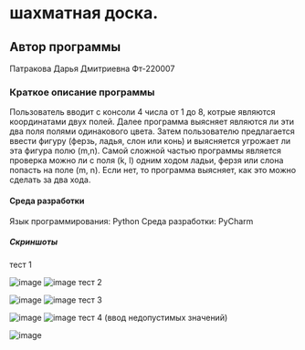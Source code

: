 # шахматная доска.
## Автор программы
Патракова Дарья Дмитриевна
Фт-220007
### Краткое описание программы
Пользователь вводит с консоли 4 числа от 1 до 8, котрые являются координатами двух полей. Далее программа выясняет являются ли эти два поля полями одинакового цвета. Затем пользователю предлагается ввести фигуру (ферзь, ладья, слон или конь) и выясняется угрожает ли эта фигура полю (m,n). Самой сложной частью программы является проверка можно ли с поля (k, l) одним ходом ладьи, ферзя или слона попасть на поле (m, n). Если нет, то программа выясняет, как это можно сделать за два хода.
#### Среда разработки
Язык программирования: Python
Среда разработки: PyCharm
##### Скриншоты
тест 1

![image](https://github.com/dashenyka/ituuysaiia/assets/146252024/2647d806-e719-4748-a949-73d2ff70ebb8)
![image](https://github.com/dashenyka/ituuysaiia/assets/146252024/28128f43-f264-46d1-8990-03d09e78b534)
тест 2

![image](https://github.com/dashenyka/ituuysaiia/assets/146252024/2f6137b2-4c49-4952-9b39-52a7921f2946)
![image](https://github.com/dashenyka/ituuysaiia/assets/146252024/994fa650-cdd5-402f-bb11-ee7d82869d1a)
тест 3

![image](https://github.com/dashenyka/ituuysaiia/assets/146252024/b8ea3e0b-b434-422a-8cd0-c8cc9f23c7af)
![image](https://github.com/dashenyka/ituuysaiia/assets/146252024/489877ab-c64a-4994-9945-d01ce0c1f83c)
тест 4 (ввод недопустимых значений)

![image](https://github.com/dashenyka/ituuysaiia/assets/146252024/7a0e65ca-19a3-42bf-bea1-e83a11a706e2)
